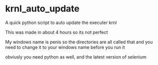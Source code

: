 # krnl_auto_update
A quick python script to auto update the executer krnl



This was made in about 4 hours so its not perfect

My windows name is penis so the directories are all called that and you need to change it to your windows name before you run it

obviusly you need python as well, and the latest version of selenium
